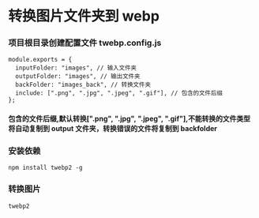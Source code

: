 # 转换图片文件夹到 webp

### 项目根目录创建配置文件 twebp.config.js

```
module.exports = {
  inputFolder: "images", // 输入文件夹
  outputFolder: "images", // 输出文件夹
  backFolder: "images_back", // 转换文件夹
  include: [".png", ".jpg", ".jpeg", ".gif"], // 包含的文件后缀
};
```

#### 包含的文件后缀,默认转换[".png", ".jpg", ".jpeg", ".gif"],不能转换的文件类型将自动复制到 output 文件夹，转换错误的文件将复制到 backfolder

### 安装依赖

```
npm install twebp2 -g
```

### 转换图片

```
twebp2
```

